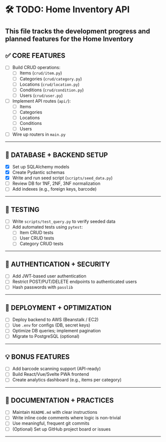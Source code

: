 # 🛠 TODO: Home Inventory API

This file tracks the development progress and planned features for the Home Inventory 
---

## ✅ CORE FEATURES

- [ ] Build CRUD operations:
  - [ ] Items (`crud/item.py`)
  - [ ] Categories (`crud/category.py`)
  - [ ] Locations (`crud/location.py`)
  - [ ] Conditions (`crud/condition.py`)
  - [ ] Users (`crud/user.py`)

- [ ] Implement API routes (`api/`):
  - [ ] Items
  - [ ] Categories
  - [ ] Locations
  - [ ] Conditions
  - [ ] Users

- [ ] Wire up routers in `main.py`

---

## 💾 DATABASE + BACKEND SETUP

- [x] Set up SQLAlchemy models
- [x] Create Pydantic schemas
- [x] Write and run seed script (`scripts/seed_data.py`)
- [ ] Review DB for 1NF, 2NF, 3NF normalization
- [ ] Add indexes (e.g., foreign keys, barcode)

---

## 🧪 TESTING

- [ ] Write `scripts/test_query.py` to verify seeded data
- [ ] Add automated tests using `pytest`:
  - [ ] Item CRUD tests
  - [ ] User CRUD tests
  - [ ] Category CRUD tests

---

## 🔐 AUTHENTICATION + SECURITY

- [ ] Add JWT-based user authentication
- [ ] Restrict POST/PUT/DELETE endpoints to authenticated users
- [ ] Hash passwords with `passlib`

---

## 🚀 DEPLOYMENT + OPTIMIZATION

- [ ] Deploy backend to AWS (Beanstalk / EC2)
- [ ] Use `.env` for configs (DB, secret keys)
- [ ] Optimize DB queries; implement pagination
- [ ] Migrate to PostgreSQL (optional)

---

## 💡 BONUS FEATURES

- [ ] Add barcode scanning support (API-ready)
- [ ] Build React/Vue/Svelte PWA frontend
- [ ] Create analytics dashboard (e.g., items per category)

---

## 📝 DOCUMENTATION + PRACTICES

- [ ] Maintain `README.md` with clear instructions
- [ ] Write inline code comments where logic is non-trivial
- [ ] Use meaningful, frequent git commits
- [ ] (Optional) Set up GitHub project board or issues

---
